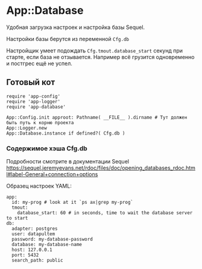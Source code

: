# App::Database

Удобная загрузка настроек и настройка базы Sequel.

Настройки базы берутся из переменной `Cfg.db`

Настройщик умеет подождать `Cfg.tmout.database_start` секунд при старте, если база не отзывается. Например всё грузится одновременно и постгрес ещё не успел.

## Готовый кот

    require 'app-config'
    require 'app-logger'
    require 'app-database'

    App::Config.init approot: Pathname( __FILE__ ).dirname # Тут должен быть путь к корню проекта
    App::Logger.new
    App::Database.instance if defined?( Cfg.db )

### Содержимое хэша Cfg.db

Подробности смотрите в документации Sequel https://sequel.jeremyevans.net/rdoc/files/doc/opening_databases_rdoc.html#label-General+connection+options

Образец настроек YAML:

    app:
      id: my-prog # look at it `ps ax|grep my-prog`
      tmout:
        database_start: 60 # in seconds, time to wait the database server to start
    db:
      adapter: postgres
      user: datapultem
      password: my-database-password
      database: my-database-name
      host: 127.0.0.1
      port: 5432
      search_path: public
